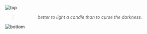 
![top](https://github.com/user-attachments/assets/c0ff87ae-14a3-4edd-a449-ee6e0e2f73f5)

<!-- quote-start -->
<div align="center">

> *better to light a candle than to curse the darkness.*

</div>
<!-- quote-end -->


![bottom](https://github.com/user-attachments/assets/bf2cc040-2664-4cf3-8aaa-9d397c8a8f5c)
